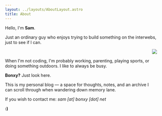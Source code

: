 ```yaml
---
layout: ../layouts/AboutLayout.astro
title: About
---
```

Hello, I'm **Sam**.

Just an ordinary guy who enjoys trying to build something on the interwebs, just to see if I can.

<p style="text-align: right"><img src="/Sam%20Ward%20BW.jpeg"></p>

When I'm not coding, I'm probably working, parenting, playing sports, or doing something outdoors. I like to always be busy.

**Bonxy?** Just look here.

This is my personal blog — a space for thoughts, notes, and an archive I can scroll through when wandering down memory lane.

If you wish to contact me: _sam \[at\] bonxy \[dot\] net_

**:)**